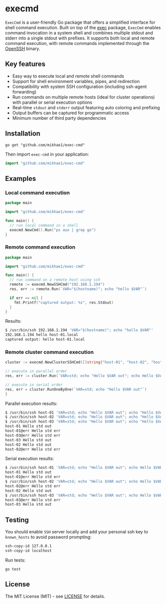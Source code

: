 # execmd

`ExecCmd` is a user-friendly Go package that offers a simplified interface for shell command execution. Built on top of the [exec](https://golang.org/pkg/os/exec/) package, `ExecCmd` enables command invocation in a system shell and combines multiple stdout and stderr into a single stdout with prefixes. It supports both local and remote command execution, with remote commands implemented through the [OpenSSH](https://www.openssh.com/) binary.

## Key features

- Easy way to execute local and remote shell commands
- Support for shell environment variables, pipes, and redirection
- Compatibility with system SSH configuration (including ssh-agent forwarding)
- Run commands on multiple remote hosts (ideal for cluster operations) with parallel or serial execution options
- Real-time `stdout` and `stderr` output featuring auto coloring and prefixing
- Output buffers can be captured for programmatic access
- Minimum number of third party dependencies

## Installation

    go get "github.com/mikhae1/exec-cmd"

Then import `exec-cmd` in your application:

```go
import "github.com/mikhae1/exec-cmd"
```

## Examples

### Local command execution

```go
package main

import "github.com/mikhae1/exec-cmd"

func main() {
  // run local command in a shell
  execmd.NewCmd().Run("ps aux | grep go")
}
```

### Remote command execution

```go
package main

import "github.com/mikhae1/exec-cmd"

func main() {
  // run command on a remote host using ssh
  remote := execmd.NewSSHCmd("192.168.1.194")
  res, err := remote.Run(`VAR="$(hostname)"; echo "hello $VAR"`)

  if err == nil {
    fmt.Printf("captured output: %s", res.Stdout)
  }
}
```

Results:
```sh
$ /usr/bin/ssh 192.168.1.194 'VAR="$(hostname)"; echo "hello $VAR"'
192.168.1.194 hello host-01.local
captured output: hello host-01.local
```

### Remote cluster command execution

```go
cluster := execmd.NewClusterSSHCmd([]string{"host-01", "host-02", "host-03"})

// execute in parallel order
res, err := cluster.Run(`VAR=std; echo "Hello $VAR out"; echo Hello $VAR err >&2`)

// execute in serial order
res, err = cluster.RunOneByOne(`VAR=std; echo "Hello $VAR out"`)
}
```

Parallel execution results:
```sh
$ /usr/bin/ssh host-01 'VAR=std; echo "Hello $VAR out"; echo "Hello $VAR err" >&2'
$ /usr/bin/ssh host-02 'VAR=std; echo "Hello $VAR out"; echo "Hello $VAR err" >&2'
$ /usr/bin/ssh host-03 'VAR=std; echo "Hello $VAR out"; echo "Hello $VAR err" >&2'
host-01 Hello std out
host-01@err Hello std err
host-03@err Hello std err
host-03 Hello std out
host-02 Hello std out
host-02@err Hello std err
```

Serial execution results:
```sh
$ /usr/bin/ssh host-01 'VAR=std; echo "Hello $VAR out"; echo Hello $VAR err >&2'
host-01 Hello std out
host-01@err Hello std err
$ /usr/bin/ssh host-02 'VAR=std; echo "Hello $VAR out"; echo Hello $VAR err >&2'
host-02@err Hello std err
host-02 Hello std out
$ /usr/bin/ssh host-03 'VAR=std; echo "Hello $VAR out"; echo Hello $VAR err >&2'
host-03@err Hello std err
host-03 Hello std out
```

## Testing

You should enable `SSH` server locally and add your personal ssh key to `known_hosts` to avoid password prompting:

```sh
ssh-copy-id 127.0.0.1
ssh-copy-id localhost
```

Run tests:

    go test

## License

The MIT License (MIT) - see [LICENSE](./LICENSE) for details.
